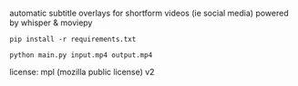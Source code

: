 automatic subtitle overlays for shortform videos (ie social media) powered by whisper & moviepy

```
pip install -r requirements.txt
```

```
python main.py input.mp4 output.mp4
```

license: mpl (mozilla public license) v2